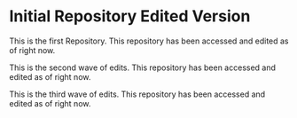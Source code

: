 # Initial Repository Edited Version
This is the first Repository.
This repository has been accessed and edited as of right now.

This is the second wave of edits.
This repository has been accessed and edited as of right now.

This is the third wave of edits.
This repository has been accessed and edited as of right now.